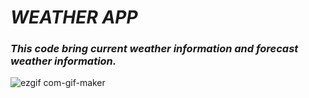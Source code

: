 # *WEATHER APP*

### *This code bring current weather information and forecast weather information.*
![ezgif com-gif-maker](https://user-images.githubusercontent.com/33622890/180380295-a1508679-67bc-48a8-9781-db0ec8551efd.gif)
